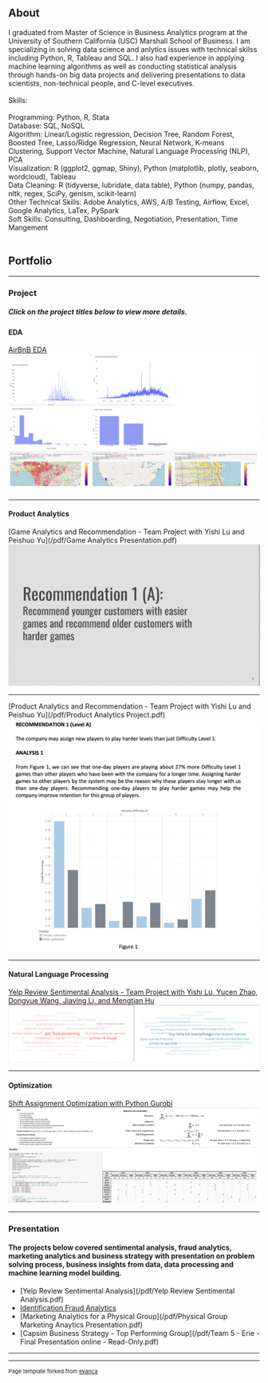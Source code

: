 ## About

  I graduated from Master of Science in Business Analytics program at the University of Southern California (USC) Marshall School of Business. I am specializing in solving data science and anlytics issues with technical skilss including Python, R, Tableau and SQL. I also had experience in applying machine learning algorithms as well as conducting statistical analysis through hands-on big data projects and delivering presentations to data scientists, non-technical people, and C-level executives.
  <br><br>
  Skills:
  <br><br>
  Programming: Python, R, Stata
  <br>
  Database: SQL, NoSQL
  <br>
  Algorithm: Linear/Logistic regression, Decision Tree, Random Forest, Boosted Tree, Lasso/Ridge Regression, Neural Network, K-means Clustering, Support Vector Machine, Natural Language Processing (NLP), PCA 
  <br>
  Visualization: R (ggplot2, ggmap, Shiny), Python (matplotlib, plotly, seaborn, wordcloud), Tableau
  <br>
  Data Cleaning: R (tidyverse, lubridate, data.table), Python (numpy, pandas, nltk, regex, SciPy, genism, scikit-learn)
  <br>
  Other Technical Skills: Adobe Analytics, AWS, A/B Testing, Airflow, Excel, Google Analytics, LaTex, PySpark
  <br>
  Soft Skills: Consulting, Dashboarding, Negotiation, Presentation, Time Mangement 
<br><br>

## Portfolio

---

### Project 
##### Click on the project titles below to view more details.

#### EDA
[AirBnB EDA](https://github.com/anyuleannli/Exploratory-Analysis-on-AirBnB-Data/)
<img src="images/AirBnB_EDA.png?raw=true"/>

---
#### Product Analytics
[Game Analytics and Recommendation - Team Project with Yishi Lu and Peishuo Yu](/pdf/Game Analytics Presentation.pdf)
<img src="images/Game_1.gif?raw=true"/>

---
[Product Analytics and Recommendation - Team Project with Yishi Lu and Peishuo Yu](/pdf/Product Analytics Project.pdf)
<img src="images/Game_2.gif?raw=true"/>

---
#### Natural Language Processing
[Yelp Review Sentimental Analysis - Team Project with Yishi Lu, Yucen Zhao, Dongyue Wang, Jiaying Li, and Mengtian Hu](https://github.com/anyuleannli/Review-Analysis/)
<img src="images/wordcloud.png?raw=true"/>

---
#### Optimization
[Shift Assignment Optimization with Python Gurobi](https://github.com/anyuleannli/Shift-Assignment-Optimization/)
<img src="images/optimization.png?raw=true"/>

---
### Presentation

#### The projects below covered sentimental analysis, fraud analytics, marketing analytics and business strategy with presentation on problem solving process, business insights from data, data processing and machine learning model building.

- [Yelp Review Sentimental Analysis](/pdf/Yelp Review Sentimental Analysis.pdf)
- [Identification Fraud Analytics](/pdf/Presentation.pdf)
- [Marketing Analytics for a Physical Group](/pdf/Physical Group Marketing Anaytics Presentation.pdf)
- [Capsim Business Strategy - Top Performing Group](/pdf/Team 5 - Erie - Final Presentation online  -  Read-Only.pdf)

---




---
<p style="font-size:11px">Page template forked from <a href="https://github.com/evanca/quick-portfolio">evanca</a></p>
<!-- Remove above link if you don't want to attibute -->
